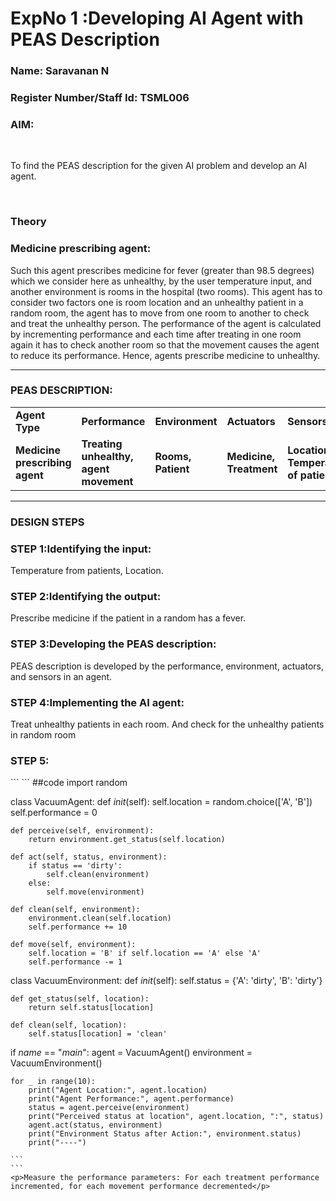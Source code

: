 <h1>ExpNo 1 :Developing AI Agent with PEAS Description</h1>
<h3>Name: Saravanan N</h3>
<h3>Register Number/Staff Id: TSML006</h3>


<h3>AIM:</h3>
<br>
<p>To find the PEAS description for the given AI problem and develop an AI agent.</p>
<br>
<h3>Theory</h3>
<h3>Medicine prescribing agent:</h3>
<p>Such this agent prescribes medicine for fever (greater than 98.5 degrees) which we consider here as unhealthy, by the user temperature input, and another environment is rooms in the hospital (two rooms). This agent has to consider two factors one is room location and an unhealthy patient in a random room, the agent has to move from one room to another to check and treat the unhealthy person. The performance of the agent is calculated by incrementing performance and each time after treating in one room again it has to check another room so that the movement causes the agent to reduce its performance. Hence, agents prescribe medicine to unhealthy.</p>
<hr>
<h3>PEAS DESCRIPTION:</h3>
<table>
  <tr>
    <td><strong>Agent Type</strong></td>
    <td><strong>Performance</strong></td>
     <td><strong>Environment</strong></td>
    <td><strong>Actuators</strong></td>
    <td><strong>Sensors</strong></td>
  </tr>
    <tr>
    <td><strong>Medicine prescribing agent</strong></td>
    <td><strong>Treating unhealthy, agent movement</strong></td>
     <td><strong>Rooms, Patient</strong></td>
    <td><strong>Medicine, Treatment</strong></td>
    <td><strong>Location, Temperature of patient</strong></td>
  </tr>
</table>
<hr>
<H3>DESIGN STEPS</H3>
<h3>STEP 1:Identifying the input:</h3>
<p>Temperature from patients, Location.</p>
<h3>STEP 2:Identifying the output:</h3>
<p>Prescribe medicine if the patient in a random has a fever.</p>
<h3>STEP 3:Developing the PEAS description:</h3>
<p>PEAS description is developed by the performance, environment, actuators, and sensors in an agent.</p>
<h3>STEP 4:Implementing the AI agent:</h3>
<p>Treat unhealthy patients in each room. And check for the unhealthy patients in random room</p>
<h3>STEP 5:</h3>
```
```
##code
import random

class VacuumAgent:
    def _init_(self):
        self.location = random.choice(['A', 'B'])
        self.performance = 0

    def perceive(self, environment):
        return environment.get_status(self.location)

    def act(self, status, environment):
        if status == 'dirty':
            self.clean(environment)
        else:
            self.move(environment)

    def clean(self, environment):
        environment.clean(self.location)
        self.performance += 10

    def move(self, environment):
        self.location = 'B' if self.location == 'A' else 'A'
        self.performance -= 1

class VacuumEnvironment:
    def _init_(self):
        self.status = {'A': 'dirty', 'B': 'dirty'}

    def get_status(self, location):
        return self.status[location]

    def clean(self, location):
        self.status[location] = 'clean'

if _name_ == "_main_":
    agent = VacuumAgent()
    environment = VacuumEnvironment()

    for _ in range(10):
        print("Agent Location:", agent.location)
        print("Agent Performance:", agent.performance)
        status = agent.perceive(environment)
        print("Perceived status at location", agent.location, ":", status)
        agent.act(status, environment)
        print("Environment Status after Action:", environment.status)
        print("----")
````
```
```
<p>Measure the performance parameters: For each treatment performance incremented, for each movement performance decremented</p>
